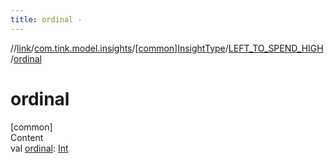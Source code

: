 ```yaml
---
title: ordinal -
---
```

//[link](../../../index.md)/[com.tink.model.insights](../../index.md)/[[common]InsightType](../index.md)/[LEFT_TO_SPEND_HIGH](index.md)/[ordinal](ordinal.md)



# ordinal  
[common]  
Content  
val [ordinal](ordinal.md): [Int](https://kotlinlang.org/api/latest/jvm/stdlib/kotlin/-int/index.html)  



